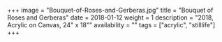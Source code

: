 +++
image = "Bouquet-of-Roses-and-Gerberas.jpg"
title = "Bouquet of Roses and Gerberas"
date = 2018-01-12
weight = 1
description = "2018, Acrylic on Canvas, 24\" x 18\""
availability = ""
tags = ["acrylic", "stilllife"]
+++